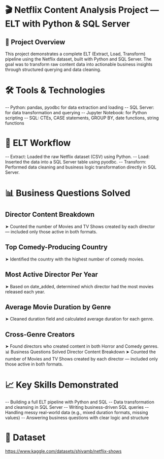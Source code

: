 # 🎬 Netflix Content Analysis Project — ELT with Python & SQL Server

## 📌 Project Overview
This project demonstrates a complete ELT (Extract, Load, Transform) pipeline using the Netflix dataset, built with Python and SQL Server. 
The goal was to transform raw content data into actionable business insights through structured querying and data cleaning.

# 🛠️ Tools & Technologies
-- Python: pandas, pyodbc for data extraction and loading
-- SQL Server: for data transformation and querying
-- Jupyter Notebook: for Python scripting
-- SQL: CTEs, CASE statements, GROUP BY, date functions, string functions

# 🔄 ELT Workflow
-- Extract: Loaded the raw Netflix dataset (CSV) using Python.
-- Load: Inserted the data into a SQL Server table using pyodbc.
-- Transform: Performed data cleaning and business logic transformation directly in SQL Server.

# 📊 Business Questions Solved

##  Director Content Breakdown
➤ Counted the number of Movies and TV Shows created by each director — included only those active in both formats.

## Top Comedy-Producing Country
➤ Identified the country with the highest number of comedy movies.

## Most Active Director Per Year
➤ Based on date_added, determined which director had the most movies released each year.

## Average Movie Duration by Genre
➤ Cleaned duration field and calculated average duration for each genre.

## Cross-Genre Creators
➤ Found directors who created content in both Horror and Comedy genres.📊 Business Questions Solved
Director Content Breakdown
➤ Counted the number of Movies and TV Shows created by each director — included only those active in both formats.

# 📈 Key Skills Demonstrated
-- Building a full ELT pipeline with Python and SQL
-- Data transformation and cleansing in SQL Server
-- Writing business-driven SQL queries
-- Handling messy real-world data (e.g., mixed duration formats, missing values)
-- Answering business questions with clear logic and structure

# 📎 Dataset
https://www.kaggle.com/datasets/shivamb/netflix-shows

